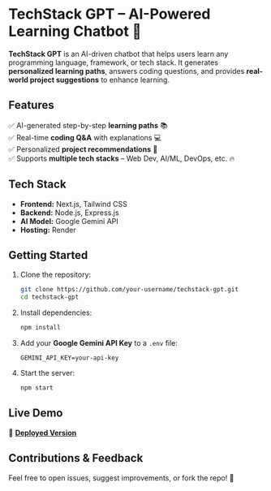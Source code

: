 
# **TechStack GPT – AI-Powered Learning Chatbot** 🚀  

**TechStack GPT** is an AI-driven chatbot that helps users learn any programming language, framework, or tech stack. It generates **personalized learning paths**, answers coding questions, and provides **real-world project suggestions** to enhance learning.  

## **Features**  
✅ AI-generated step-by-step **learning paths** 📚  
✅ Real-time **coding Q&A** with explanations 💻  
✅ Personalized **project recommendations** 🚀  
✅ Supports **multiple tech stacks** – Web Dev, AI/ML, DevOps, etc. 🔥  

## **Tech Stack**  
- **Frontend:** Next.js, Tailwind CSS  
- **Backend:** Node.js, Express.js  
- **AI Model:** Google Gemini API  
- **Hosting:** Render  

## **Getting Started**  
1. Clone the repository:  
   ```bash
   git clone https://github.com/your-username/techstack-gpt.git  
   cd techstack-gpt
   ```
2. Install dependencies:  
   ```bash
   npm install
   ```
3. Add your **Google Gemini API Key** to a `.env` file:  
   ```
   GEMINI_API_KEY=your-api-key
   ```
4. Start the server:  
   ```bash
   npm start
   ```

## **Live Demo**  
🔗 **[Deployed Version]([https://tech-stack-chatbot.vercel.app/])**  

## **Contributions & Feedback**  
Feel free to open issues, suggest improvements, or fork the repo! 🚀  
